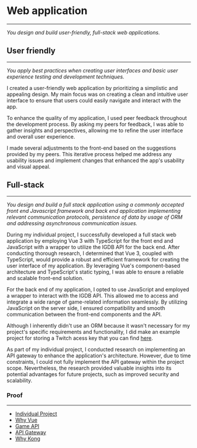 
# Web application
***
*You design and build user-friendly, full-stack web applications.*


## User friendly
***
*You apply best practices when creating user interfaces and basic user experience testing and development techniques.*


I created a user-friendly web application by prioritizing a simplistic and appealing design. My main focus was on creating a clean and intuitive user interface to ensure that users could easily navigate and interact with the app.

To enhance the quality of my application, I used peer feedback throughout the development process. By asking my peers for feedback, I was able to gather insights and perspectives, allowing me to refine the user interface and overall user experience.

I made several adjustments to the front-end based on the suggestions provided by my peers. This iterative process helped me address any usability issues and implement changes that enhanced the app's usability and visual appeal.

## Full-stack
***
*You design and build a full stack application using a commonly accepted front end Javascript framework and back end application implementing relevant communication protocols, persistence of data by usage of ORM and addressing asynchronous communication issues.*

During my individual project, I successfully developed a full stack web application by employing Vue 3 with TypeScript for the front end and JavaScript with a wrapper to utilize the IGDB API for the back end. After conducting thorough research, I determined that Vue 3, coupled with TypeScript, would provide a robust and efficient framework for creating the user interface of my application. By leveraging Vue's component-based architecture and TypeScript's static typing, I was able to ensure a reliable and scalable front-end solution.

For the back end of my application, I opted to use JavaScript and employed a wrapper to interact with the IGDB API. This allowed me to access and integrate a wide range of game-related information seamlessly. By utilizing JavaScript on the server side, I ensured compatibility and smooth communication between the front-end components and the API.

Although I inherently didn't use an ORM because it wasn't necessary for my project's specific requirements and functionality, I did make an example project for storing a Twitch acess key that you can find [here](https://github.com/Phantom-works/Adviser-Example-TwitchKeyAPI).

As part of my individual project, I conducted research on implementing an API gateway to enhance the application's architecture. However, due to time constraints, I could not fully implement the API gateway within the project scope. Nevertheless, the research provided valuable insights into its potential advantages for future projects, such as improved security and scalability. 

### Proof
***
- [Individual Project](https://github.com/Phantom-works)
- [Why Vue](https://github.com/BramVerkuijlen/Portfolio-S3/blob/main/Research/Why%20Vue.md)
- [Game API](https://github.com/BramVerkuijlen/Portfolio-S3/blob/main/Research/Game%20API.md)
- [API Gateway](https://github.com/BramVerkuijlen/Portfolio-S3/blob/main/Research/API%20Gateway.md)
- [Why Kong](https://github.com/BramVerkuijlen/Portfolio-S3/blob/main/Research/Why%20Kong.md)
